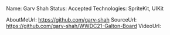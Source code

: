 Name: Garv Shah
Status: Accepted
Technologies: SpriteKit, UIKit

AboutMeUrl: https://github.com/garv-shah
SourceUrl: https://github.com/garv-shah/WWDC21-Galton-Board
VideoUrl: 

<!---
EXAMPLE
Name: John Appleseed
Status: Submitted <or> Winner <or> Distinguished <or> Rejected
Technologies: SwiftUI, RealityKit, CoreGraphic

AboutMeUrl: https://linkedin.com/in/johnappleseed
SourceUrl: https://github.com/johnappleseed/wwdc2025
VideoUrl: https://youtu.be/ABCDE123456
-->
